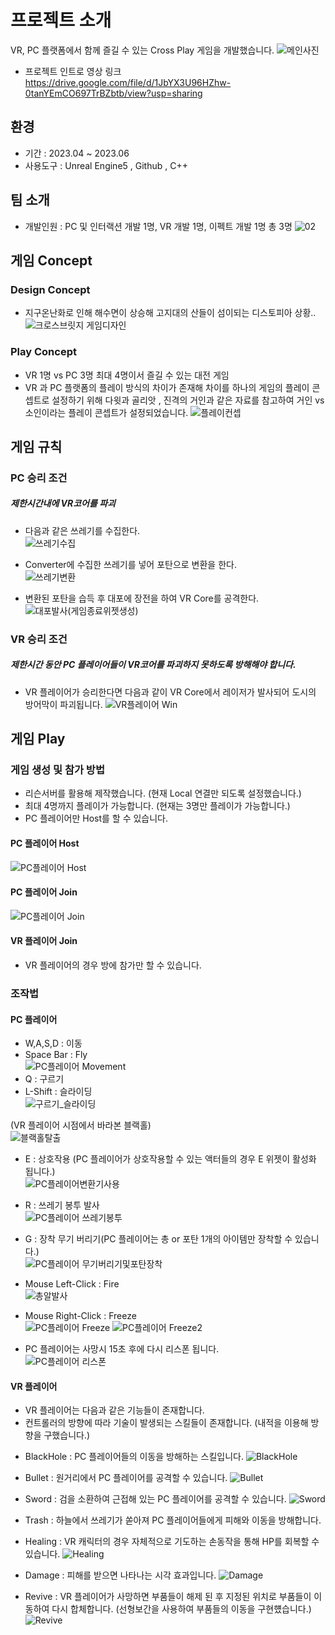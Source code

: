 # 프로젝트 소개  
VR, PC 플랫폼에서 함께 즐길 수 있는 Cross Play 게임을 개발했습니다.
 ![메인사진](https://github.com/oh-bba-ya/Project_CrossBridge/assets/49023743/671c686a-2f12-4dc9-a8bc-e8ae841655e0) 
- 프로젝트 인트로 영상 링크  
https://drive.google.com/file/d/1JbYX3U96HZhw-0tanYEmCO697TrBZbtb/view?usp=sharing  

## 환경
* 기간 : 2023.04 ~ 2023.06
* 사용도구 : Unreal Engine5 , Github , C++

## 팀 소개
* 개발인원 : PC 및 인터랙션 개발 1명, VR 개발 1명, 이펙트 개발 1명 총 3명 
![02](https://github.com/oh-bba-ya/Project_CrossBridge/assets/49023743/c9370fbb-961d-406c-800f-39174fecf44e)


## 게임 Concept
### Design Concept
* 지구온난화로 인해 해수면이 상승해 고지대의 산들이 섬이되는 디스토피아 상황.. 
![크로스브릿지 게임디자인](https://github.com/oh-bba-ya/Project_CrossBridge/assets/49023743/d7abe1d6-87a1-4484-93da-1abdf751e8ea)

### Play Concept
* VR 1명 vs PC 3명 최대 4명이서 즐길 수 있는 대전 게임
* VR 과 PC 플랫폼의 플레이 방식의 차이가 존재해 차이를 하나의 게임의 플레이 콘셉트로 설정하기 위해 다윗과 골리앗 , 진격의 거인과 같은 자료를 참고하여 거인 vs 소인이라는 플레이 콘셉트가 설정되었습니다. 
![플레이컨셉](https://github.com/oh-bba-ya/Project_CrossBridge/assets/49023743/f47fe69d-0379-4676-809b-9ea39453ff5a)

## 게임 규칙
### PC 승리 조건
##### 제한시간내에 VR코어를 파괴
- 다음과 같은 쓰레기를 수집한다.  
![쓰레기수집](https://github.com/oh-bba-ya/Project_CrossBridge/assets/49023743/b19055df-726b-4f10-9ee8-27bb1021aac2)
  
- Converter에 수집한 쓰레기를 넣어 포탄으로 변환을 한다.  
![쓰레기변환](https://github.com/oh-bba-ya/Project_CrossBridge/assets/49023743/e3f9390c-93cb-412e-ae46-614994bda9b7)

  
- 변환된 포탄을 습득 후 대포에 장전을 하여 VR Core를 공격한다.  
![대포발사(게임종료위젯생성)](https://github.com/oh-bba-ya/Project_CrossBridge/assets/49023743/f7d9e99e-16c6-4e6e-80ed-d3f0e9ecccbd)

### VR 승리 조건
##### 제한시간 동안 PC 플레이어들이 VR코어를 파괴하지 못하도록 방해해야 합니다.
- VR 플레이어가 승리한다면 다음과 같이 VR Core에서 레이저가 발사되어 도시의 방어막이 파괴됩니다. 
![VR플레이어 Win](https://github.com/oh-bba-ya/Project_CrossBridge/assets/49023743/84746e31-80c4-48b9-937b-bfd74222aa15)



## 게임 Play
### 게임 생성 및 참가 방법
- 리슨서버를 활용해 제작했습니다. (현재 Local 연결만 되도록 설정했습니다.)
- 최대 4명까지 플레이가 가능합니다. (현재는 3명만 플레이가 가능합니다.)
- PC 플레이어만 Host를 할 수 있습니다.
#### PC 플레이어 Host 
![PC플레이어 Host](https://github.com/oh-bba-ya/Project_CrossBridge/assets/49023743/8d98bc28-1bf9-4c5f-8f8b-3b487e67ea21)
#### PC 플레이어 Join 
![PC플레이어 Join](https://github.com/oh-bba-ya/Project_CrossBridge/assets/49023743/a20d0477-f33a-4ad7-9d23-9008dbc7a61b)

#### VR 플레이어 Join
- VR 플레이어의 경우 방에 참가만 할 수 있습니다.

### 조작법
#### PC 플레이어
- W,A,S,D : 이동
- Space Bar : Fly  
  ![PC플레이어 Movement](https://github.com/oh-bba-ya/Project_CrossBridge/assets/49023743/7f032a9a-9875-4c74-9d16-118b1392606b)
- Q : 구르기
- L-Shift : 슬라이딩  
![구르기_슬라이딩](https://github.com/oh-bba-ya/Project_CrossBridge/assets/49023743/9fc7f682-fe70-4cf4-b2b4-5b88116d162a)

(VR 플레이어 시점에서 바라본 블랙홀)  
![블랙홀탈출](https://github.com/oh-bba-ya/Project_CrossBridge/assets/49023743/a2e705d7-3bcb-4815-934c-83d609ce2ab3)
- E : 상호작용 (PC 플레이어가 상호작용할 수 있는 액터들의 경우 E 위젯이 활성화 됩니다.)  
  ![PC플레이어변환기사용](https://github.com/oh-bba-ya/Project_CrossBridge/assets/49023743/e3d107a7-2efc-4e6b-a0d9-9c79aae03f5e)

- R : 쓰레기 봉투 발사  
  ![PC플레이어 쓰레기봉투](https://github.com/oh-bba-ya/Project_CrossBridge/assets/49023743/150c2e06-865c-4344-9877-d306737005bc)
- G : 장착 무기 버리기(PC 플레이어는 총 or 포탄 1개의 아이템만 장착할 수 있습니다.)  
  ![PC플레이어 무기버리기및포탄장착](https://github.com/oh-bba-ya/Project_CrossBridge/assets/49023743/bab8c0c1-33a7-4346-be68-45504f889fb8)
- Mouse Left-Click : Fire  
![총알발사](https://github.com/oh-bba-ya/Project_CrossBridge/assets/49023743/a455a04f-0edd-4e38-b689-69d6b6885e4f)

- Mouse Right-Click : Freeze  
  ![PC플레이어 Freeze](https://github.com/oh-bba-ya/Project_CrossBridge/assets/49023743/d1f1f5ca-6128-4820-a0ee-0ff4c514aaba)
![PC플레이어 Freeze2](https://github.com/oh-bba-ya/Project_CrossBridge/assets/49023743/320d2296-7bba-4050-8a3e-7a4b7ccc85ad)


- PC 플레이어는 사망시 15초 후에 다시 리스폰 됩니다.  
  ![PC플레이어 리스폰](https://github.com/oh-bba-ya/Project_CrossBridge/assets/49023743/0816eef3-fca0-4ed3-9132-1835f4afaf2f)




  
#### VR 플레이어
* VR 플레이어는 다음과 같은 기능들이 존재합니다.
* 컨트롤러의 방향에 따라 기술이 발생되는 스킬들이 존재합니다. (내적을 이용해 방향을 구했습니다.)

- BlackHole : PC 플레이어들의 이동을 방해하는 스킬입니다. 
  ![BlackHole](https://github.com/oh-bba-ya/Project_CrossBridge/assets/49023743/bf41fb4e-99d5-4267-b55f-a798e9049699) 
- Bullet : 원거리에서 PC 플레이어를 공격할 수 있습니다. 
  ![Bullet](https://github.com/oh-bba-ya/Project_CrossBridge/assets/49023743/51d7f3b4-51d1-4a26-8c76-dcad7407fbf0)
  
- Sword : 검을 소환하여 근접해 있는 PC 플레이어를 공격할 수 있습니다. 
  ![Sword](https://github.com/oh-bba-ya/Project_CrossBridge/assets/49023743/7f8a91e0-38c5-4717-8e2a-a4e1f22adff0)

- Trash : 하늘에서 쓰레기가 쏟아져 PC 플레이어들에게 피해와 이동을 방해합니다.
  

- Healing : VR 캐릭터의 경우 자체적으로 기도하는 손동작을 통해 HP를 회복할 수 있습니다. 
  ![Healing](https://github.com/oh-bba-ya/Project_CrossBridge/assets/49023743/10a524ff-2aa9-4a59-a920-a85a53121983)

- Damage : 피해를 받으면 나타나는 시각 효과입니다. 
  ![Damage](https://github.com/oh-bba-ya/Project_CrossBridge/assets/49023743/b15d1ec9-b3c6-4934-88fd-0728be3c2494)

- Revive : VR 플레이어가 사망하면 부품들이 해제 된 후 지정된 위치로 부품들이 이동하여 다시 합체합니다. (선형보간을 사용하여 부품들의 이동을 구현헀습니다.) 
   ![Revive](https://github.com/oh-bba-ya/Project_CrossBridge/assets/49023743/3d58aacc-a5a1-4e74-92d1-516fa8ad5aec)
